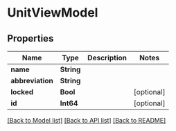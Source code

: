 # UnitViewModel

## Properties
Name | Type | Description | Notes
------------ | ------------- | ------------- | -------------
**name** | **String** |  | 
**abbreviation** | **String** |  | 
**locked** | **Bool** |  | [optional] 
**id** | **Int64** |  | [optional] 

[[Back to Model list]](../README.md#documentation-for-models) [[Back to API list]](../README.md#documentation-for-api-endpoints) [[Back to README]](../README.md)


